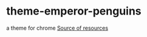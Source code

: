 # theme-emperor-penguins
a theme for chrome
[Source of resources](https://bing.ioliu.cn/photo/WalkingEmperor_EN-AU11032000017?force=ranking_18)
